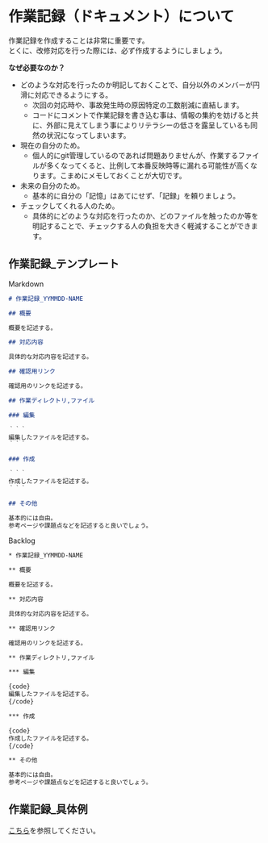# 作業記録（ドキュメント）について

作業記録を作成することは非常に重要です。\
とくに、改修対応を行った際には、必ず作成するようにしましょう。

**なぜ必要なのか？**

- どのような対応を行ったのか明記しておくことで、自分以外のメンバーが円滑に対応できるようにする。
  - 次回の対応時や、事故発生時の原因特定の工数削減に直結します。
  - コードにコメントで作業記録を書き込む事は、情報の集約を妨げると共に、外部に見えてしまう事によりリテラシーの低さを露呈しているも同然の状況になってしまいます。
- 現在の自分のため。
  - 個人的にgit管理しているのであれば問題ありませんが、作業するファイルが多くなってくると、比例して本番反映時等に漏れる可能性が高くなります。こまめにメモしておくことが大切です。
- 未来の自分のため。
  - 基本的に自分の「記憶」はあてにせず、「記録」を頼りましょう。
- チェックしてくれる人のため。
  - 具体的にどのような対応を行ったのか、どのファイルを触ったのか等を明記することで、チェックする人の負担を大きく軽減することができます。

## 作業記録_テンプレート

Markdown

```md
# 作業記録_YYMMDD-NAME

## 概要

概要を記述する。

## 対応内容

具体的な対応内容を記述する。

## 確認用リンク

確認用のリンクを記述する。

## 作業ディレクトリ,ファイル

### 編集

｀｀｀
編集したファイルを記述する。
｀｀｀

### 作成

｀｀｀
作成したファイルを記述する。
｀｀｀

## その他

基本的には自由。
参考ページや課題点などを記述すると良いでしょう。
```

Backlog

```txt
* 作業記録_YYMMDD-NAME

** 概要

概要を記述する。

** 対応内容

具体的な対応内容を記述する。

** 確認用リンク

確認用のリンクを記述する。

** 作業ディレクトリ,ファイル

*** 編集

{code}
編集したファイルを記述する。
{/code}

*** 作成

{code}
作成したファイルを記述する。
{/code}

** その他

基本的には自由。
参考ページや課題点などを記述すると良いでしょう。
```

## 作業記録_具体例

[こちら](#PLACEHOLDER)を参照してください。
